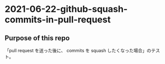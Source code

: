 # 2021-06-22-github-squash-commits-in-pull-request

## Purpose of this repo

「pull request を送った後に、 commits を squash したくなった場合」のテスト。
